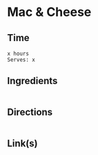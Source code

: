 # Mac & Cheese

## Time 
```
x hours
Serves: x
```

## Ingredients
```

```


## Directions
```

```


## Link(s)
```

```
